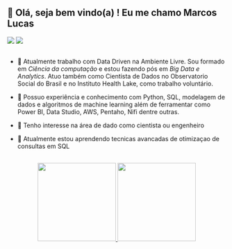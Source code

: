 ## 👋 Olá, seja bem vindo(a) ! Eu me chamo Marcos Lucas
<div> 
  <a href = "mailto:marcos.curriculo.lucas@gmail.com"><img src="https://img.shields.io/badge/-Gmail-%23333?style=for-the-badge&logo=gmail&logoColor=white" target="_blank"></a>
  <a href="https://www.linkedin.com/in/marcoslucassilva" target="_blank"><img src="https://img.shields.io/badge/-LinkedIn-%230077B5?style=for-the-badge&logo=linkedin&logoColor=white" target="_blank"></a>  
</div>

##
- 🔨 Atualmente trabalho com Data Driven na Ambiente Livre. 
Sou formado em *Ciência da computação* e estou fazendo pós em *Big Data e Analytics*.
Atuo também como Cientista de Dados no Observatorio Social do Brasil e no Instituto Health Lake, como trabalho voluntário. 

 - 🧭 Possuo experiência e conhecimento com Python, SQL, modelagem de dados e algoritmos de machine learning além de ferramentar como Power BI, Data Studio, AWS, Pentaho, Nifi dentre outras.
- 👀 Tenho interesse na área de dado como cientista ou engenheiro
- 🌱 Atualmente estou aprendendo tecnicas avancadas de otimizaçao de consultas em SQL
##
<div align="center">
  <a href="https://github.com/rafaballerini">
  <img height="180em" src="https://github-readme-stats.vercel.app/api?username=marcosLucasSilva&show_icons=true&theme=dark&include_all_commits=true&count_private=true"/>
  <img height="180em" src="https://github-readme-stats.vercel.app/api/top-langs/?username=marcosLucasSilva&layout=compact&langs_count=7&theme=dark"/>
</div>

 
